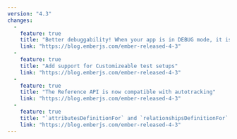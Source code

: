 ```yaml
---
version: "4.3"
changes:
  -
    feature: true
    title: "Better debuggability! When your app is in DEBUG mode, it is now easier to dig into Store, Symbol, and RecordReference"
    link: "https://blog.emberjs.com/ember-released-4-3"
  -
    feature: true
    title: "Add support for Customizeable test setups"
    link: "https://blog.emberjs.com/ember-released-4-3"
  -
    feature: true
    title: "The Reference API is now compatible with autotracking"
    link: "https://blog.emberjs.com/ember-released-4-3"
  -
    feature: true
    title: "`attributesDefinitionFor` and `relationshipsDefinitionFor` have a simpler API"
    link: "https://blog.emberjs.com/ember-released-4-3"
---
```

